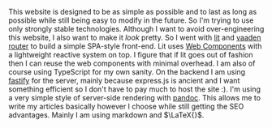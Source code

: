 This website is designed to be as simple as possible and to last as long as possible while still being easy to modify in the future. So I'm trying to use only strongly stable technologies.
Although I want to avoid over-engineering this website, I also want to make it _look_ pretty. So I went with [lit](https://lit.dev) and [vaaden router](https://github.com/vaadin/router) to build a simple SPA-style front-end. Lit uses [Web Components](https://developer.mozilla.org/en-US/docs/Web/API/Web_components) with a lightweight reactive system on top. I figure that if lit goes out of fashion then I can reuse the web components with minimal overhead. I am also of course using TypeScript for my own sanity.
On the backend I am using [fastify](https://fastify.dev) for the server, mainly because express.js is ancient and I want something efficient so I don't have to pay much to host the site :). I'm using a very simple style of server-side rendering with [pandoc](https://pandoc.org). This allows me to write my articles basically however I choose while still getting the SEO advantages. Mainly I am using markdown and $\LaTeX{}$.
